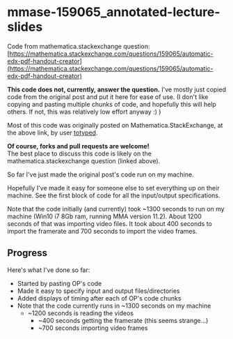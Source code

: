 # mmase-159065_annotated-lecture-slides

Code from mathematica.stackexchange question:  [https://mathematica.stackexchange.com/questions/159065/automatic-edx-pdf-handout-creator](https://mathematica.stackexchange.com/questions/159065/automatic-edx-pdf-handout-creator)

**This code does not, currently, answer the question.** I've mostly just copied
code from the original post and put it here for ease of use.  (I don't like
copying and pasting multiple chunks of code, and hopefully this will help
others.  If not, this was relatively low effort anyway :) )

Most of this code was originally posted on Mathematica.StackExchange, at the
above link, by user [totyped](https://mathematica.stackexchange.com/users/44178/totyped).

**Of course, forks and pull requests are welcome!**  
The best place to discuss this code is likely on the mathematica.stackexchange
question (linked above).

So far I've just made the original post's code run on my machine.

Hopefully I've made it easy for someone else to set everything up on their
machine.  See the first block of code for all the input/output specifications.

Note that the code initially (and currently) took ~1300 seconds to run on my
machine (Win10 i7 8Gb ram, running MMA version 11.2).  About 1200 seconds of
that was importing video files.  It took about 400 seconds to import the
framerate and 700 seconds to import the video frames.

## Progress

Here's what I've done so far:

* Started by pasting OP's code
* Made it easy to specify input and output files/directories
* Added displays of timing after each of OP's code chunks
* Note that the code currently runs in ~1300 seconds on my machine
  * ~1200 seconds is reading the videos
    * ~400 seconds getting the framerate (this seems strange...)
	* ~700 seconds importing video frames

